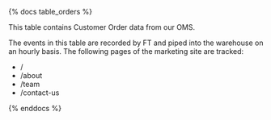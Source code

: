 {% docs table_orders %}

This table contains Customer Order data from our OMS.

The events in this table are recorded by FT and piped into the warehouse on an hourly basis. The following pages of the marketing site are tracked:
 - /
 - /about
 - /team
 - /contact-us

{% enddocs %}